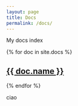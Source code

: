 ```yaml
---
layout: page
title: Docs
permalink: /docs/
---
```


My docs index

{% for doc in site.docs %}
  <h2><a href="{{site.baseurl}}/docs/{{doc.slug}}">{{ doc.name }}</a></h2>

{% endfor %}

ciao

